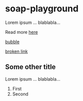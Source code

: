 # soap-playground

Lorem ipsum ... blablabla... 

Read more [here](http://soapconf.com)

[bubble](bubble.md)

[broken link](asd.md)

## Some other title

Lorem ipsum ... blablabla... 

1. First
2. Second
